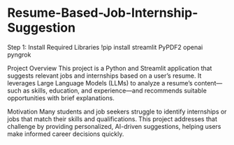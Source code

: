# Resume-Based-Job-Internship-Suggestion

Step 1: Install Required Libraries
!pip install streamlit PyPDF2 openai pyngrok

Project Overview
This project is a Python and Streamlit application that suggests relevant jobs and internships based on a user’s resume. It leverages Large Language Models (LLMs) to analyze a resume’s content—such as skills, education, and experience—and recommends suitable opportunities with brief explanations.

Motivation
Many students and job seekers struggle to identify internships or jobs that match their skills and qualifications. This project addresses that challenge by providing personalized, AI-driven suggestions, helping users make informed career decisions quickly.
